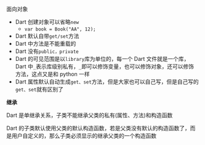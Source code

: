 面向对象



* Dart 创建对象可以省略`new`
  * `var book = Book("AA", 12);`
*  Dart 默认自带`get/set`方法
* Dart 中方法是不能重载的
* Dart 没有`public，private`
* Dart 的可见范围是以`library`库为单位的，每一个 Dart 文件就是一个库，Dart 中`_`表示库级别私有，`_`即可以修饰变量，也可以修饰对象，还可以修饰方法，这点又是和 python 一样
* Dart 属性默认自动生成`get、set`方法，但是大家也可以自己写，但是自己写的`get、set`就有区别了











**继承**

Dart 是单继承关系，子类不能继承父类的私有(属性、方法)和构造函数



Dart 的子类默认使用父类的默认构造函数，若是父类没有默认的构造函数了，而是用户自定义的，那么子类必须显示的继承父类的一个构造函数



















